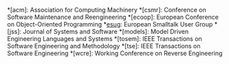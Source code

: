 [esug]: http://www.esug.org "European Smalltalk User Group"
[esugconfs]: http://www.esug.org/conferences "European Smalltalk User Group"

*[acm]: Association for Computing Machinery
*[csmr]: Conference on Software Maintenance and Reengineering
*[ecoop]: European Conference on Object-Oriented Programming
*[esug]: European Smalltalk User Group
*[jss]: Journal of Systems and Software
*[models]: Model Driven Engineering Languages and Systems
*[tosem]: IEEE Transactions on Software Engineering and Methodology
*[tse]: IEEE Transactions on Software Engineering
*[wcre]: Working Conference on Reverse Engineering

[sbe]: http://www.squeakbyexample.org/ "Squeak by Example"
[pharo]: http://www.pharo-project.org "Clean, innovative, open-source Smalltalk environment"

[rmod]: http://rmod.lille.inria.fr "RMoD team web pages"
[inria]: http://www.inria.fr "Institut National de Recherche en Informatique et en Automatique"
[lifl]: http://www.lifl.fr/index.en.html "Laboratoire d'Informatique Fondamentale de Lille"
[telecom]: http://www.telecom-lille1.eu "Telecom Lille 1 – engineering school"
[ustl]: http://www.univ-lille1.fr "Université des Sciences et Technologies de Lille 1"

[LinkedIn]: http://www.linkedin.com/in/damienpollet
[Facebook]: http://www.facebook.com/damien.pollet
[LastFM]: http://www.last.fm/user/cDlm
[Flickr]: http://www.flickr.com/photos/damienpollet/
